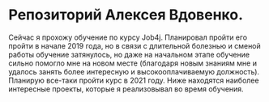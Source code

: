 # Репозиторий Алексея Вдовенко.
Сейчас я прохожу обучение по курсу Job4j. Планировал пройти его пройти в начале 2019 года, но в связи с длительной 
болезнью и сменой работы обучение затянулось, но даже на начальном этапе обучение сильно помогло мне на новом месте 
(благодаря новым знаниям мне и удалось занять более интересную и высокооплачиваемую должность). 
Планирую все-таки пройти курс в 2021 году.
Ниже находятся наиболее интересные проекты, которые я реализовывал во время обучения.

